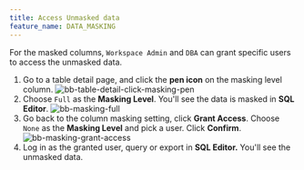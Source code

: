 ```yaml
---
title: Access Unmasked data
feature_name: DATA_MASKING
---
```


For the masked columns, `Workspace Admin` and `DBA` can grant specific users to access the unmasked data.

1. Go to a table detail page, and click the **pen icon** on the masking level column.
   ![bb-table-detail-click-masking-pen](/content/docs/security/data-masking/bb-table-detail-click-masking-pen.webp)
2. Choose `Full` as the **Masking Level**. You'll see the data is masked in **SQL Editor**.
   ![bb-masking-full](/content/docs/security/data-masking/bb-masking-full.webp)
3. Go back to the column masking setting, click **Grant Access**. Choose `None` as the **Masking Level** and pick a user. Click **Confirm**.
   ![bb-masking-grant-access](/content/docs/security/data-masking/bb-masking-grant-access.webp)
4. Log in as the granted user, query or export in **SQL Editor.** You'll see the unmasked data.
